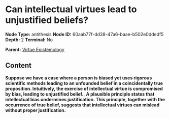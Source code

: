 # Can intellectual virtues lead to unjustified beliefs?

**Node Type:** antithesis
**Node ID:** 60aab77f-dd38-47a6-baae-b502e0ddedf5
**Depth:** 2
**Terminal:** No

**Parent:** [Virtue Epistemology](virtue-epistemology.md)

## Content

**Suppose we have a case where a person is biased yet uses rigorous scientific methods leading to an unfounded belief in a coincidentally true proposition. Intuitively, the exercise of intellectual virtue is compromised by bias, leading to unjustified belief.**, **A plausible principle states that intellectual bias undermines justification. This principle, together with the occurrence of true belief, suggests that intellectual virtues can mislead without proper justification.**
